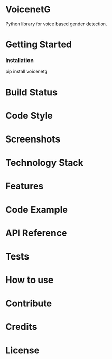 # VoicenetG
Python library for voice based gender detection. 
# Getting Started

### Installation

pip install voicenetg

# Build Status
# Code Style
# Screenshots
# Technology Stack
# Features
# Code Example
# API Reference
# Tests
# How to use
# Contribute
# Credits
# License

